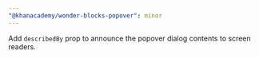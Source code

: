 ```yaml
---
"@khanacademy/wonder-blocks-popover": minor
---
```


Add `describedBy` prop to announce the popover dialog contents to screen readers.
